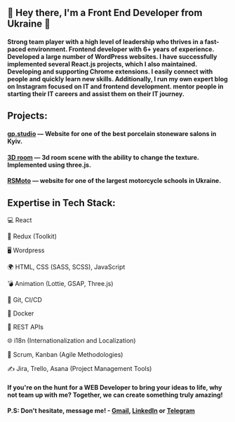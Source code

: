 ## 👋 Hey there, I'm a Front End Developer from Ukraine 👋 

#### Strong team player with a high level of leadership who thrives in a fast-paced environment. Frontend developer with 6+ years of experience. Developed a large number of WordPress websites. I have successfully implemented several React.js projects, which I also maintained. Developing and supporting Chrome extensions. I easily connect with people and quickly learn new skills. Additionally, I run my own expert blog on Instagram focused on IT and frontend development. mentor people in starting their IT careers and assist them on their IT journey. 

## Projects:

#### [gp.studio](https://www.gp.studio/) — Website for one of the best porcelain stoneware salons in Kyiv.

#### [3D room](https://www.gp.studio/3d/) — 3d room scene with the ability to change the texture. Implemented using three.js.

#### [RSMoto](https://www.rsmoto.com.ua/) — website for one of the largest motorcycle schools in Ukraine.

## Expertise in Tech Stack:

💻 React

🔧 Redux (Toolkit)

🖥️ Wordpress

🌍 HTML, CSS (SASS, SCSS), JavaScript

💣 Animation (Lottie, GSAP, Three.js)

🔄 Git, CI/CD

🐋 Docker

📶 REST APIs

🌐 i18n (Internationalization and Localization)

📅 Scrum, Kanban (Agile Methodologies)

✍️ Jira, Trello, Asana (Project Management Tools)

#### If you're on the hunt for a WEB Developer to bring your ideas to life, why not team up with me? Together, we can create something truly amazing!

#### P.S: Don't hesitate, message me! - [Gmail](mailto:popovdenys.web@gmail.com), [LinkedIn](https://www.linkedin.com/in/denys-popov-web/) or [Telegram](https://t.me/denispopov_web)

